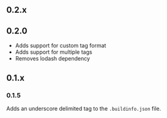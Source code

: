 ## 0.2.x

## 0.2.0

* Adds support for custom tag format
* Adds support for multiple tags
* Removes lodash dependency

## 0.1.x

### 0.1.5
Adds an underscore delimited tag to the `.buildinfo.json` file.